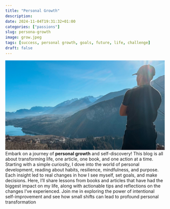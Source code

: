 ```yaml
---
title: "Personal Growth"
description: 
date: 2024-11-04T19:31:32+01:00
categories: ["passions"]
slug: persona-growth
image: grow.jpeg
tags: [success, personal growth, goals, future, life, challenge]
draft: false
---
```


![as](personalgrowth.jpg)
Embark on a journey of **personal growth** and self-discovery! This blog is all about transforming life, one article, one book, and one action at a time. Starting with a simple curiosity, I dove into the world of personal development, reading about habits, resilience, mindfulness, and purpose. Each insight led to real changes in how I see myself, set goals, and make decisions. Here, I’ll share lessons from books and articles that have had the biggest impact on my life, along with actionable tips and reflections on the changes I’ve experienced. Join me in exploring the power of intentional self-improvement and see how small shifts can lead to profound personal transformation